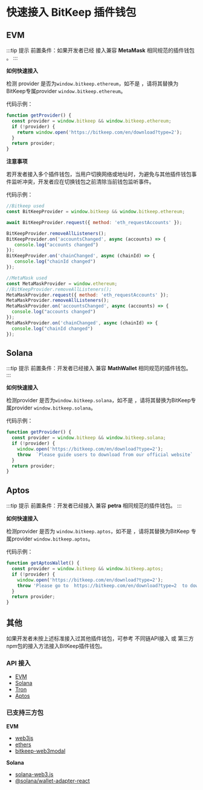 # 快速接入 BitKeep 插件钱包

## EVM

:::tip 提示
前置条件：如果开发者已经 接入兼容 **MetaMask** 相同规范的插件钱包 。
:::

**如何快速接入**

检测 provider 是否为`window.bitkeep.ethereum`，如不是 ，请将其替换为BitKeep专属provider `window.bitkeep.ethereum`。

代码示例：

```js
function getProvider() {
  const provider = window.bitkeep && window.bitkeep.ethereum;
  if (!provider) {
    return window.open('https://bitkeep.com/en/download?type=2');
  }
  return provider;
}
```

**注意事项**

若开发者接入多个插件钱包，当用户切换网络或地址时，为避免与其他插件钱包事件监听冲突，开发者应在切换钱包之前清除当前钱包监听事件。

代码示例：

```js
//Bitkeep used
const BitKeepProvider = window.bitkeep && window.bitkeep.ethereum;

await BitKeepProvider.request({ method: 'eth_requestAccounts' });

BitKeepProvider.removeAllListeners();
BitKeepProvider.on('accountsChanged', async (accounts) => {
   console.log("accounts changed")
});
BitKeepProvider.on('chainChanged', async (chainId) => {
   console.log("chainId changed")
});

//MetaMask used
const MetaMaskProvider = window.ethereum;
//BitKeepProvider.removeAllListeners();
MetaMaskProvider.request({ method: 'eth_requestAccounts' });
MetaMaskProvider.removeAllListeners();
MetaMaskProvider.on('accountsChanged', async (accounts) => {
  console.log("accounts changed")
});
MetaMaskProvider.on('chainChanged', async (chainId) => {
  console.log("chainId changed")
});
```

## Solana

:::tip 提示
前置条件：开发者已经接入 兼容 **MathWallet** 相同规范的插件钱包。
:::

**如何快速接入**

检测provider 是否为`window.bitkeep.solana`，如不是 ，请将其替换为BitKeep专属provider `window.bitkeep.solana`。

代码示例：

```js
function getProvider() {
  const provider = window.bitkeep && window.bitkeep.solana;
  if (!provider) {
    window.open('https://bitkeep.com/en/download?type=2');
    throw  `Please guide users to download from our official website`
  }
  return provider;
}
```

## Aptos

:::tip 提示
前置条件：开发者已经接入 兼容 **petra** 相同规范的插件钱包。
:::

**如何快速接入**

检测provider 是否为 `window.bitkeep.aptos`，如不是 ，请将其替换为BitKeep 专属provider `window.bitkeep.aptos`。

代码示例：

```js
function getAptosWallet() {
  const provider = window.bitkeep && window.bitkeep.aptos;
  if (!provider) {
    window.open('https://bitkeep.com/en/download?type=2');
    throw 'Please go to  https://bitkeep.com/en/download?type=2  to download!!';
  }
  return provider;
}
```

## 其他

如果开发者未按上述标准接入过其他插件钱包，可参考 不同链API接入 或 第三方npm包的接入方法接入BitKeep插件钱包。

### API 接入

- [EVM](/guide/wallet/ethereum.html)
- [Solana](/guide/wallet/solana.html)
- [Tron](/guide/wallet/tron.html)
- [Aptos](/guide/wallet/aptos.html)

### 已支持三方包

**EVM**

- [web3js](https://www.npmjs.com/package/web3)
- [ethers](https://www.npmjs.com/package/ethers)
- [bitkeep-web3modal](https://www.npmjs.com/package/bitkeep-web3modal)

**Solana**

- [solana-web3.js](https://solana-labs.github.io/solana-web3.js/)
- [@solana/wallet-adapter-react](https://www.npmjs.com/package/@solana/wallet-adapter-react)
